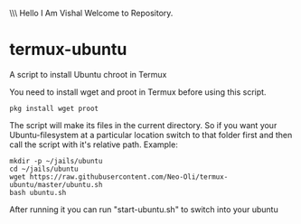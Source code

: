 \\\\\ Hello I Am Vishal Welcome to Repository.

# termux-ubuntu

A script to install Ubuntu chroot in Termux

You need to install wget and proot in Termux before using this script.

```
pkg install wget proot
```

The script will make its files in the current directory. So if you want your Ubuntu-filesystem at a particular location switch to that folder first and then call the script with it's relative path. Example:
```
mkdir -p ~/jails/ubuntu
cd ~/jails/ubuntu
wget https://raw.githubusercontent.com/Neo-Oli/termux-ubuntu/master/ubuntu.sh
bash ubuntu.sh
```

After running it you can run "start-ubuntu.sh" to switch into your ubuntu

